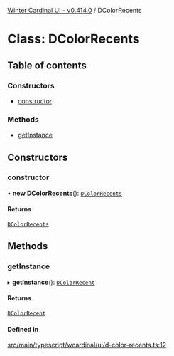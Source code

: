 [Winter Cardinal UI - v0.414.0](../index.md) / DColorRecents

# Class: DColorRecents

## Table of contents

### Constructors

- [constructor](DColorRecents.md#constructor)

### Methods

- [getInstance](DColorRecents.md#getinstance)

## Constructors

### constructor

• **new DColorRecents**(): [`DColorRecents`](DColorRecents.md)

#### Returns

[`DColorRecents`](DColorRecents.md)

## Methods

### getInstance

▸ **getInstance**(): [`DColorRecent`](DColorRecent.md)

#### Returns

[`DColorRecent`](DColorRecent.md)

#### Defined in

[src/main/typescript/wcardinal/ui/d-color-recents.ts:12](https://github.com/winter-cardinal/winter-cardinal-ui/blob/v0.414.0/src/main/typescript/wcardinal/ui/d-color-recents.ts#L12)
